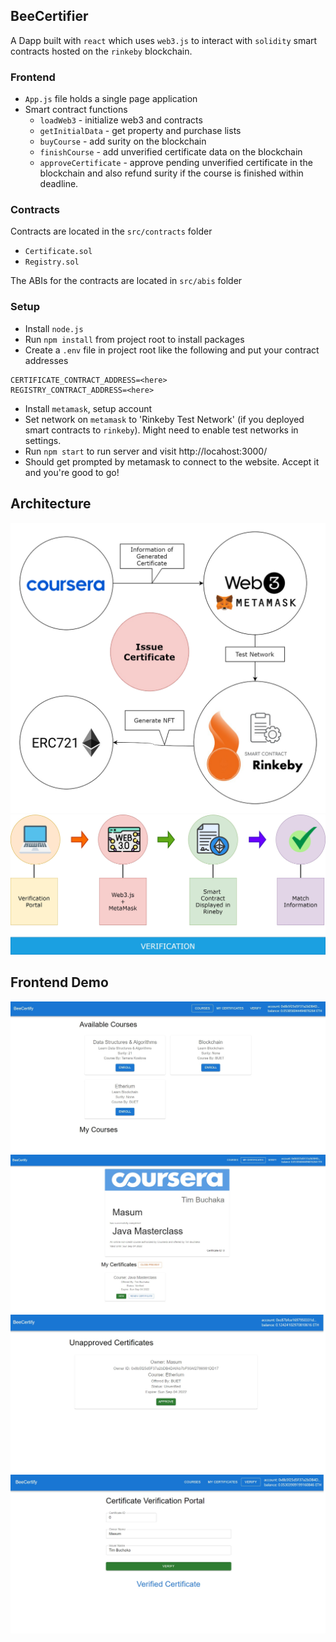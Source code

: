 ## BeeCertifier
A Dapp built with `react` which uses `web3.js` to interact with `solidity` smart contracts hosted on the `rinkeby` blockchain. 

### Frontend

- `App.js` file holds a single page application 
- Smart contract functions
  - `loadWeb3` - initialize web3 and contracts
  - `getInitialData` - get property and purchase lists
  - `buyCourse` - add surity on the blockchain
  - `finishCourse` - add unverified certificate data on the blockchain
  - `approveCertificate` - approve pending unverified certificate in the blockchain and also refund surity if the course is finished within deadline.

### Contracts

Contracts are located in the `src/contracts` folder

- `Certificate.sol`
- `Registry.sol`

The ABIs for the contracts are located in `src/abis` folder

### Setup

- Install `node.js` 
- Run `npm install` from project root to install packages
- Create a `.env` file in project root like the following and put your contract addresses
```env
CERTIFICATE_CONTRACT_ADDRESS=<here>
REGISTRY_CONTRACT_ADDRESS=<here>
```
- Install `metamask`, setup account
- Set network on `metamask` to 'Rinkeby Test Network' (if you deployed smart contracts to `rinkeby`). Might need to enable test networks in settings.
- Run `npm start` to run server and visit http://locahost:3000/
- Should get prompted by metamask to connect to the website. Accept it and you're good to go!

## Architecture
![](./image/Diagram-Page-2.png)
![](./image/Diagram-Page-3.jpg)

## Frontend Demo

![](./image/front1.jpg)
![](./image/front2.jpg)
![](./image/front3.jpg)
![](./image/front4.jpg)


